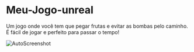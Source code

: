# Meu-Jogo-unreal

 Um jogo onde você tem que pegar frutas e evitar as bombas pelo caminho. É fácil de jogar e perfeito para passar o tempo!

![AutoScreenshot](https://github.com/Lucas-Henrique1/Meu-Jogo-Unreal/assets/84040222/c7e230b6-fc42-417b-b32e-c80b3979c594)
